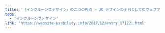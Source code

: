 ```yaml
---
title: '「インクルーシブデザイン」の二つの視点 — UX デザインの土台としてのウェブアクセシビリティ ー  Website Usability Info'
tags:
  - 'インクルーシブデザイン'
link: 'https://website-usability.info/2017/12/entry_171221.html'
---
```

